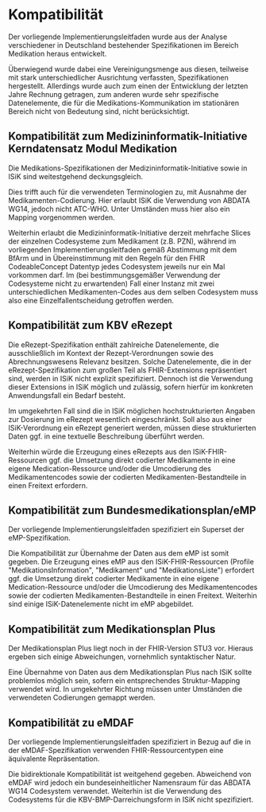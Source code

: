 # Kompatibilität

Der vorliegende Implementierungsleitfaden wurde aus der Analyse verschiedener in Deutschland bestehender Spezifikationen im Bereich Medikation heraus entwickelt.

Überwiegend wurde dabei eine Vereinigungsmenge aus diesen, teilweise mit stark unterschiedlicher Ausrichtung verfassten, Spezifikationen hergestellt. Allerdings wurde auch zum einen der Entwicklung der letzten Jahre Rechnung getragen, zum anderen wurde sehr spezifische Datenelemente, die für die Medikations-Kommunikation im stationären Bereich nicht von Bedeutung sind, nicht berücksichtigt.

## Kompatibilität zum Medizininformatik-Initiative Kerndatensatz Modul Medikation

Die Medikations-Spezifikationen der Medizininformatik-Initiative sowie in ISiK sind weitestgehend deckungsgleich.

Dies trifft auch für die verwendeten Terminologien zu, mit Ausnahme der Medikamenten-Codierung. Hier erlaubt ISiK die Verwendung von ABDATA WG14, jedoch nicht ATC-WHO. Unter Umständen muss hier also ein Mapping vorgenommen werden.

Weiterhin erlaubt die Medizininformatik-Initiative derzeit mehrfache Slices der einzelnen Codesysteme zum Medikament (z.B. PZN), während im vorliegenden Implementierungsleitfaden gemäß Abstimmung mit dem BfArm und in Übereinstimmung mit den Regeln für den FHIR CodeableConcept Datentyp jedes Codesystem jeweils nur ein Mal vorkommen darf. Im (bei bestimmungsgemäßer Verwendung der Codesysteme nicht zu erwartenden) Fall einer Instanz mit zwei unterschiedlichen Medikamenten-Codes aus dem selben Codesystem muss also eine Einzelfallentscheidung getroffen werden.

## Kompatibilität zum KBV eRezept

Die eRezept-Spezifikation enthält zahlreiche Datenelemente, die ausschließlich im Kontext der Rezept-Verordnungen sowie des Abrechnungswesens Relevanz besitzen. Solche Datenelemente, die in der eRezept-Spezifikation zum großen Teil als FHIR-Extensions repräsentiert sind, werden in ISiK nicht explizit spezifiziert. Dennoch ist die Verwendung dieser Extensions in ISiK möglich und zulässig, sofern hierfür im konkreten Anwendungsfall ein Bedarf besteht.

Im umgekehrten Fall sind die in ISiK möglichen hochstrukturierten Angaben zur Dosierung im eRezept wesentlich eingeschränkt. Soll also aus einer ISiK-Verordnung ein eRezept generiert werden, müssen diese strukturierten Daten ggf. in eine textuelle Beschreibung überführt werden.

Weiterhin würde die Erzeugung eines eRezepts aus den ISiK-FHIR-Ressourcen ggf. die Umsetzung direkt codierter Medikamente in eine eigene Medication-Ressource und/oder die Umcodierung des Medikamentencodes sowie der codierten Medikamenten-Bestandteile in einen Freitext erfordern.

## Kompatibilität zum Bundesmedikationsplan/eMP

Der vorliegende Implementierungsleitfaden spezifiziert ein Superset der eMP-Spezifikation.

Die Kompatibilität zur Übernahme der Daten aus dem eMP ist somit gegeben.
Die Erzeugung eines eMP aus den ISiK-FHIR-Ressourcen (Profile "MedikationsInformation", "Medikament" und "MedikationsListe") erfordert ggf. die Umsetzung direkt codierter Medikamente in eine eigene Medication-Ressource und/oder die Umcodierung des Medikamentencodes sowie der codierten Medikamenten-Bestandteile in einen Freitext. Weiterhin sind einige ISiK-Datenelemente nicht im eMP abgebildet.

## Kompatibilität zum Medikationsplan Plus

Der Medikationsplan Plus liegt noch in der FHIR-Version STU3 vor. Hieraus ergeben sich einige Abweichungen, vornehmlich syntaktischer Natur.

Eine Übernahme von Daten aus dem Medikationsplan Plus nach ISiK sollte problemlos möglich sein, sofern ein entsprechendes Struktur-Mapping verwendet wird. In umgekehrter Richtung müssen unter Umständen die verwendeten Codierungen gemappt werden.

## Kompatibilität zu eMDAF

Der vorliegende Implementierungsleitfaden spezifiziert in Bezug auf die in der eMDAF-Spezifikation verwenden FHIR-Ressourcentypen eine äquivalente Repräsentation.

Die bidirektionale Kompatibilität ist weitgehend gegeben. Abweichend von eMDAF wird jedoch ein bundeseinheitlicher Namensraum für das ABDATA WG14 Codesystem verwendet. Weiterhin ist die Verwendung des Codesystems für die KBV-BMP-Darreichungsform in ISiK nicht spezifiziert.
